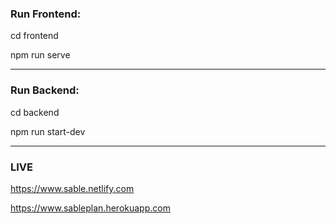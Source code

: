 ### Run Frontend:

cd frontend

npm run serve

***

### Run Backend:

cd backend

npm run start-dev

***

### LIVE

https://www.sable.netlify.com

https://www.sableplan.herokuapp.com
